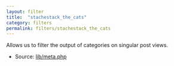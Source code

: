 ```yaml
---
layout: filter
title:  "stachestack_the_cats"
category: filters
permalink: filters/stachestack_the_cats
---
```


Allows us to filter the output of categories on singular post views.

* Source: [lib/meta.php](https://github.com/StacheStack/StacheStack/blob/development/lib/meta.php)